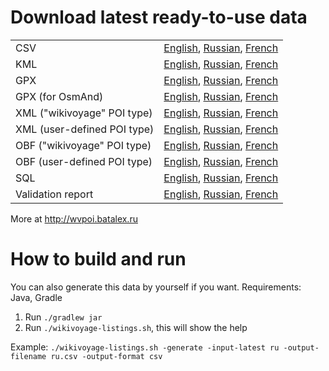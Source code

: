 # Download latest ready-to-use data

<table>
<tr>
 <td>CSV</td>
 <td>
  <a href="http://wvpoi.batalex.ru/wikivoyage-poi/wikivoyage-listings-en-latest.csv">English</a>,
  <a href="http://wvpoi.batalex.ru/wikivoyage-poi/wikivoyage-listings-ru-latest.csv">Russian</a>,
  <a href="http://wvpoi.batalex.ru/wikivoyage-poi/wikivoyage-listings-fr-latest.csv">French</a></td>
</tr>
<tr>
 <td>KML</td>
 <td>
  <a href="http://wvpoi.batalex.ru/wikivoyage-poi/wikivoyage-listings-en-latest.kml">English</a>,
  <a href="http://wvpoi.batalex.ru/wikivoyage-poi/wikivoyage-listings-ru-latest.kml">Russian</a>,
  <a href="http://wvpoi.batalex.ru/wikivoyage-poi/wikivoyage-listings-fr-latest.kml">French</a></td>
</tr>
<tr>
 <td>GPX</td>
 <td>
  <a href="http://wvpoi.batalex.ru/wikivoyage-poi/wikivoyage-listings-en-latest.gpx">English</a>,
  <a href="http://wvpoi.batalex.ru/wikivoyage-poi/wikivoyage-listings-ru-latest.gpx">Russian</a>,
  <a href="http://wvpoi.batalex.ru/wikivoyage-poi/wikivoyage-listings-fr-latest.gpx">French</a></td>
</tr>
<tr>
 <td>GPX (for OsmAnd)</td>
 <td>
  <a href="http://wvpoi.batalex.ru/wikivoyage-poi/wikivoyage-listings-en-latest.osmand.gpx">English</a>,
  <a href="http://wvpoi.batalex.ru/wikivoyage-poi/wikivoyage-listings-ru-latest.osmand.gpx">Russian</a>,
  <a href="http://wvpoi.batalex.ru/wikivoyage-poi/wikivoyage-listings-fr-latest.osmand.gpx">French</a></td>
</tr>
<tr>
 <td>XML ("wikivoyage" POI type)</td>
 <td>
  <a href="http://wvpoi.batalex.ru/wikivoyage-poi/wikivoyage-listings-en-latest.xml">English</a>,
  <a href="http://wvpoi.batalex.ru/wikivoyage-poi/wikivoyage-listings-ru-latest.xml">Russian</a>,
  <a href="http://wvpoi.batalex.ru/wikivoyage-poi/wikivoyage-listings-fr-latest.xml">French</a></td>
</tr>
<tr>
 <td>XML (user-defined POI type)</td>
 <td>
  <a href="http://wvpoi.batalex.ru/wikivoyage-poi/wikivoyage-listings-en-latest-user-defined.xml">English</a>,
  <a href="http://wvpoi.batalex.ru/wikivoyage-poi/wikivoyage-listings-ru-latest-user-defined.xml">Russian</a>,
  <a href="http://wvpoi.batalex.ru/wikivoyage-poi/wikivoyage-listings-fr-latest-user-defined.xml">French</a></td>
</tr>
<tr>
 <td>OBF ("wikivoyage" POI type)</td>
 <td>
  <a href="http://wvpoi.batalex.ru/wikivoyage-poi/wikivoyage-listings-en-latest.obf">English</a>,
  <a href="http://wvpoi.batalex.ru/wikivoyage-poi/wikivoyage-listings-ru-latest.obf">Russian</a>,
  <a href="http://wvpoi.batalex.ru/wikivoyage-poi/wikivoyage-listings-fr-latest.obf">French</a></td>
</tr>
<tr>
 <td>OBF (user-defined POI type)</td>
 <td>
  <a href="http://wvpoi.batalex.ru/wikivoyage-poi/wikivoyage-listings-en-latest-user-defined.obf">English</a>,
  <a href="http://wvpoi.batalex.ru/wikivoyage-poi/wikivoyage-listings-ru-latest-user-defined.obf">Russian</a>,
  <a href="http://wvpoi.batalex.ru/wikivoyage-poi/wikivoyage-listings-fr-latest-user-defined.obf">French</a></td>
</tr>
<tr>
 <td>SQL</td>
 <td>
  <a href="http://wvpoi.batalex.ru/wikivoyage-poi/wikivoyage-listings-en-latest.sql">English</a>,
  <a href="http://wvpoi.batalex.ru/wikivoyage-poi/wikivoyage-listings-ru-latest.sql">Russian</a>,
  <a href="http://wvpoi.batalex.ru/wikivoyage-poi/wikivoyage-listings-fr-latest.sql">French</a></td>
</tr>
<tr>
 <td>Validation report</td>
 <td>
  <a href="http://wvpoi.batalex.ru/wikivoyage-poi/wikivoyage-listings-en-latest.validation-report.html">English</a>,
  <a href="http://wvpoi.batalex.ru/wikivoyage-poi/wikivoyage-listings-ru-latest.validation-report.html">Russian</a>,
  <a href="http://wvpoi.batalex.ru/wikivoyage-poi/wikivoyage-listings-fr-latest.validation-report.html">French</a></td>
</tr>
</table>

More at http://wvpoi.batalex.ru

# How to build and run

You can also generate this data by yourself if you want. Requirements: Java, Gradle

1. Run `./gradlew jar`
2. Run `./wikivoyage-listings.sh`, this will show the help

Example: `./wikivoyage-listings.sh -generate -input-latest ru -output-filename ru.csv -output-format csv`
